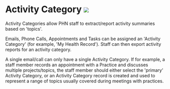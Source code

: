 
# Activity Category <img src="/images/entity_icons/activity_category.png" />

Activity Categories allow PHN staff to extract/report activity summaries based on 'topics'. 

Emails, Phone Calls, Appointments and Tasks can be assigned an 'Activity Category' (for example, 'My Health Record'). Staff can then export activity reports for an activity category.

A single email/call can only have a single Activity Category. If for example, a staff member records an appointment with a Practice and discusses multiple projects/topics, the staff member should either select the 'primary' Activity Category, or an Activity Category record is created and used to represent a range of topics usually covered during meetings with practices.